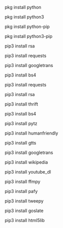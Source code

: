 pkg install python

pkg install python3

pkg install python-pip

pkg install python3-pip

pip3 install rsa

pip3 install requests

pip3 install googletrans

pip3 install bs4

pip3 install requests

pip3 install rsa

pip3 install thrift

pip3 install bs4

pip3 install pytz

pip3 install humanfriendly

pip3 install gtts

pip3 install googletrans

pip3 install wikipedia

pip3 install youtube_dl

pip3 install ffmpy

pip3 install pafy

pip3 install tweepy

pip3 install goslate

pip3 install html5lib
